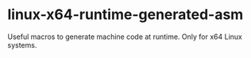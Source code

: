 # linux-x64-runtime-generated-asm 
Useful macros to generate machine code at runtime.
Only for x64 Linux systems.
